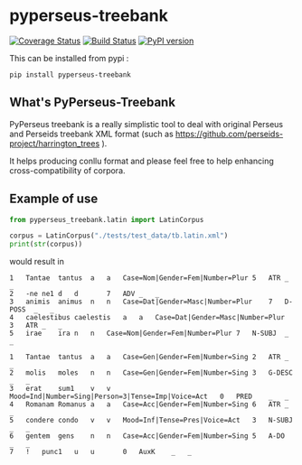 # pyperseus-treebank

[![Coverage Status](https://coveralls.io/repos/github/alpheios-project/pyperseus-treebank/badge.svg?branch=master)](https://coveralls.io/github/alpheios-project/pyperseus-treebank?branch=master)
[![Build Status](https://travis-ci.org/alpheios-project/pyperseus-treebank.svg?branch=master)](https://travis-ci.org/alpheios-project/pyperseus-treebank)
[![PyPI version](https://badge.fury.io/py/pyperseus-treebank.svg)](https://badge.fury.io/py/pyperseus-treebank)

This can be installed from pypi :

```shell
pip install pyperseus-treebank
```

## What's PyPerseus-Treebank

PyPerseus treebank is a really simplistic tool to deal with original Perseus and Perseids treebank XML format (such as
https://github.com/perseids-project/harrington_trees ).

It helps producing conllu format and please feel free to help enhancing cross-compatibility of corpora.

## Example of use

```python
from pyperseus_treebank.latin import LatinCorpus

corpus = LatinCorpus("./tests/test_data/tb.latin.xml")
print(str(corpus))
```

would result in

```conll
1	Tantae	tantus	a	a	Case=Nom|Gender=Fem|Number=Plur	5	ATR	_	_
2	-ne	ne1	d	d		7	ADV	_	_
3	animis	animus	n	n	Case=Dat|Gender=Masc|Number=Plur	7	D-POSS	_	_
4	caelestibus	caelestis	a	a	Case=Dat|Gender=Masc|Number=Plur	3	ATR	_	_
5	irae	ira	n	n	Case=Nom|Gender=Fem|Number=Plur	7	N-SUBJ	_	_

1	Tantae	tantus	a	a	Case=Gen|Gender=Fem|Number=Sing	2	ATR	_	_
2	molis	moles	n	n	Case=Gen|Gender=Fem|Number=Sing	3	G-DESC	_	_
3	erat	sum1	v	v	Mood=Ind|Number=Sing|Person=3|Tense=Imp|Voice=Act	0	PRED	_	_
4	Romanam	Romanus	a	a	Case=Acc|Gender=Fem|Number=Sing	6	ATR	_	_
5	condere	condo	v	v	Mood=Inf|Tense=Pres|Voice=Act	3	N-SUBJ	_	_
6	gentem	gens	n	n	Case=Acc|Gender=Fem|Number=Sing	5	A-DO	_	_
7	!	punc1	u	u		0	AuxK	_	_
```